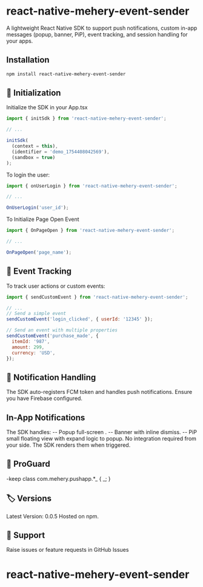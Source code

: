 # react-native-mehery-event-sender

A lightweight React Native SDK to support push notifications, custom in-app messages (popup, banner, PiP), event tracking, and session handling for your apps.

## Installation

```sh
npm install react-native-mehery-event-sender
```

## 🚀 Initialization

Initialize the SDK in your App.tsx

```js
import { initSdk } from 'react-native-mehery-event-sender';

// ...

initSdk(
  (context = this),
  (identifier = 'demo_1754408042569'),
  (sandbox = true)
);
```

To login the user:

```js
import { onUserLogin } from 'react-native-mehery-event-sender';

// ...

OnUserLogin('user_id');
```

To Initialize Page Open Event

```js
import { OnPageOpen } from 'react-native-mehery-event-sender';

// ...

OnPageOpen('page_name');
```

## 🎯 Event Tracking

To track user actions or custom events:

```js
import { sendCustomEvent } from 'react-native-mehery-event-sender';

// ...
// Send a simple event
sendCustomEvent('login_clicked', { userId: '12345' });

// Send an event with multiple properties
sendCustomEvent('purchase_made', {
  itemId: '987',
  amount: 299,
  currency: 'USD',
});
```

## 🔔 Notification Handling

The SDK auto-registers FCM token and handles push notifications. Ensure you have Firebase configured.

## In-App Notifications

The SDK handles: -- Popup full-screen . -- Banner with inline dismiss. -- PiP small floating view with expand logic to popup.
No integration required from your side. The SDK renders them when triggered.

## 📄 ProGuard

-keep class com.mehery.pushapp.\*_ { _; }

## 🏷️ Versions

Latest Version: 0.0.5 Hosted on npm.

## 💬 Support

Raise issues or feature requests in GitHub Issues

<!-- ## Contributing

See the [contributing guide](CONTRIBUTING.md) to learn how to contribute to the repository and the development workflow. -->

<!-- ## License

MIT

---

Made with [create-react-native-library](https://github.com/callstack/react-native-builder-bob) -->

# react-native-mehery-event-sender
